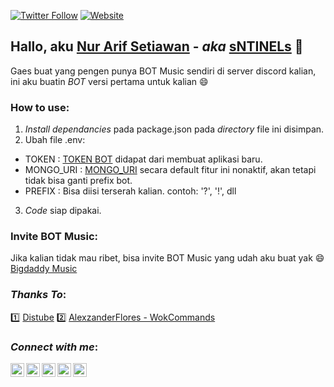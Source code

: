 [![Twitter Follow](https://img.shields.io/twitter/follow/setiawannurarif?color=1DA1F2&logo=twitter&style=for-the-badge)](https://twitter.com/intent/follow?original_referer=https%3A%2F%2Fgithub.com%2Fsetiawannurarif&screen_name=setiawannurarif)
[![Website](https://img.shields.io/website?label=Discord&style=for-the-badge&url=https%3A%2F%2Fdiscord.gg/2RHN4X4)](https://discord.com/invite/2RHN4X4)

## Hallo, aku [Nur Arif Setiawan][aboutme] - _aka_ [sNTINELs][discord] 👋

Gaes buat yang pengen punya BOT Music sendiri di server discord kalian, ini aku buatin _BOT_ versi pertama untuk kalian 😄

### How to use:

1. _Install dependancies_ pada package.json pada _directory_ file ini disimpan.
2. Ubah file .env:

- TOKEN : [TOKEN BOT][discordapi] didapat dari membuat aplikasi baru.
- MONGO_URI : [MONGO_URI][mongouri] secara default fitur ini nonaktif, akan tetapi tidak bisa ganti prefix bot.
- PREFIX : Bisa diisi terserah kalian. contoh: '?', '!', dll

3. _Code_ siap dipakai.

### Invite BOT Music:
Jika kalian tidak mau ribet, bisa invite BOT Music yang udah aku buat yak 😄
[Bigdaddy Music](https://discord.com/oauth2/authorize?client_id=812735420340895764&permissions=70282305&scope=bot)

### _Thanks To_:

1️⃣ [Distube][distube]
2️⃣ [AlexzanderFlores - WokCommands][wokcommands]

### _Connect with me_:

[<img align="left" alt="setiawannurarif | LinkedIn" width="22px" src="https://cdn.jsdelivr.net/npm/simple-icons@v3/icons/linkedin.svg" />][linkedin]
[<img align="left" alt="setiawannurarif | Email" width="22px" src="https://simpleicons.org/icons/microsoftoutlook.svg" />][email]
[<img align="left" alt="setiawannurarif | Twitter" width="22px" src="https://cdn.jsdelivr.net/npm/simple-icons@v3/icons/twitter.svg" />][twitter]
[<img align="left" alt="setiawannurarif | Instagram" width="22px" src="https://cdn.jsdelivr.net/npm/simple-icons@v3/icons/instagram.svg" />][instagram]
[<img align="left" alt="setiawannurarif | Discord" width="22px" src="https://cdn.jsdelivr.net/npm/simple-icons@v3/icons/discord.svg" />][discord]

<br />

[twitter]: https://twitter.com/setiawannurarif
[discord]: https://discord.com/invite/2RHN4X4
[instagram]: https://www.instagram.com/setiawannurarif/
[linkedin]: https://www.linkedin.com/in/setiawannurarif/
[email]: mailto:nurarifsetiawan@outlook.com?subject=Hallo
[distube]: https://distube.js.org/#/
[wokcommands]: https://github.com/AlexzanderFlores/WOKCommands#readme
[discordapi]: https://discord.com/developers/applications
[mongouri]: https://www.mongodb.com/
[aboutme]: https://github.com/setiawannurarif
